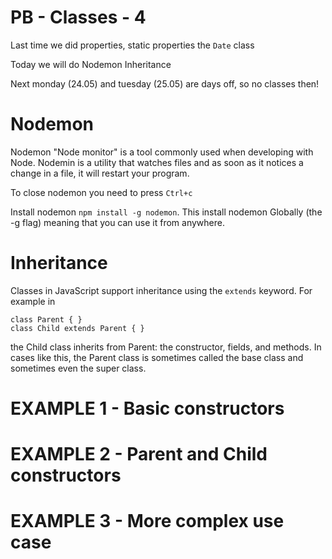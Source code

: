 # PB - Classes - 4

Last time we did
    properties, static properties
    the `Date` class

Today we will do
    Nodemon
    Inheritance

Next monday (24.05) and tuesday (25.05) are days off, so no classes then!

# Nodemon

Nodemon "Node monitor" is a tool commonly used when developing with Node. Nodemin is a utility that watches files and as soon as it notices a change in a file, it will restart your program.

To close nodemon you need to press `Ctrl+c`

Install nodemon `npm install -g nodemon`. This install nodemon Globally (the -g flag) meaning that you can use it from anywhere.

# Inheritance

Classes in JavaScript support inheritance using the `extends` keyword. For example in

    class Parent { }
    class Child extends Parent { } 

the Child class inherits from Parent: the constructor, fields, and methods. In cases like this, the Parent class is sometimes called the base class and sometimes even the super class.

# EXAMPLE 1 - Basic constructors

# EXAMPLE 2 - Parent and Child constructors

# EXAMPLE 3 - More complex use case

